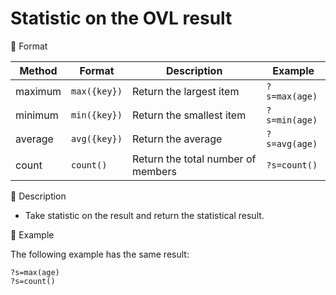 # Statistic on the OVL result

📌 Format

| Method  | Format       | Description                        | Example       |
| ------- | ------------ | ---------------------------------- | ------------- |
| maximum | `max({key})` | Return the largest item            | `?s=max(age)` |
| minimum | `min({key})` | Return the smallest item           | `?s=min(age)` |
| average | `avg({key})` | Return the average                 | `?s=avg(age)` |
| count   | `count()`    | Return the total number of members | `?s=count()`  |

📌 Description

- Take statistic on the result and return the statistical result.

📌 Example

The following example has the same result:

```
?s=max(age)
?s=count()
```
